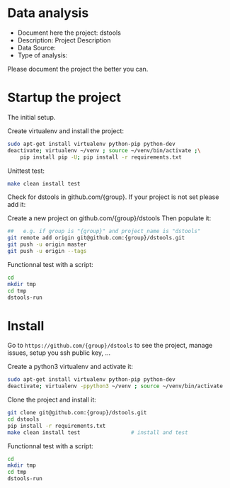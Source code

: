 # Data analysis
- Document here the project: dstools
- Description: Project Description
- Data Source:
- Type of analysis:

Please document the project the better you can.

# Startup the project

The initial setup.

Create virtualenv and install the project:
```bash
sudo apt-get install virtualenv python-pip python-dev
deactivate; virtualenv ~/venv ; source ~/venv/bin/activate ;\
    pip install pip -U; pip install -r requirements.txt
```

Unittest test:
```bash
make clean install test
```

Check for dstools in github.com/{group}. If your project is not set please add it:

Create a new project on github.com/{group}/dstools
Then populate it:

```bash
##   e.g. if group is "{group}" and project_name is "dstools"
git remote add origin git@github.com:{group}/dstools.git
git push -u origin master
git push -u origin --tags
```

Functionnal test with a script:

```bash
cd
mkdir tmp
cd tmp
dstools-run
```

# Install

Go to `https://github.com/{group}/dstools` to see the project, manage issues,
setup you ssh public key, ...

Create a python3 virtualenv and activate it:

```bash
sudo apt-get install virtualenv python-pip python-dev
deactivate; virtualenv -ppython3 ~/venv ; source ~/venv/bin/activate
```

Clone the project and install it:

```bash
git clone git@github.com:{group}/dstools.git
cd dstools
pip install -r requirements.txt
make clean install test                # install and test
```
Functionnal test with a script:

```bash
cd
mkdir tmp
cd tmp
dstools-run
```

